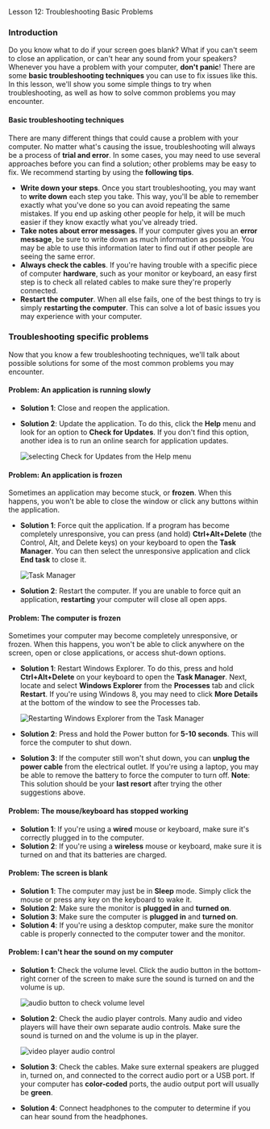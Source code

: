 Lesson 12: Troubleshooting Basic Problems

### Introduction

Do you know what to do if your screen goes blank? What if you can't seem to close an application, or can't hear any sound from your speakers? Whenever you have a problem with your computer, **don't panic**! There are some **basic troubleshooting techniques** you can use to fix issues like this. In this lesson, we'll show you some simple things to try when troubleshooting, as well as how to solve common problems you may encounter.

#### Basic troubleshooting techniques

There are many different things that could cause a problem with your computer. No matter what's causing the issue, troubleshooting will always be a process of **trial and error**. In some cases, you may need to use several approaches before you can find a solution; other problems may be easy to fix. We recommend starting by using the **following tips**.

*   **Write down your steps**. Once you start troubleshooting, you may want to **write down** each step you take. This way, you'll be able to remember exactly what you've done so you can avoid repeating the same mistakes. If you end up asking other people for help, it will be much easier if they know exactly what you've already tried.
*   **Take notes about error messages**. If your computer gives you an **error message**, be sure to write down as much information as possible. You may be able to use this information later to find out if other people are seeing the same error.
*   **Always check the cables**. If you're having trouble with a specific piece of computer **hardware**, such as your monitor or keyboard, an easy first step is to check all related cables to make sure they're properly connected.
*   **Restart the computer**. When all else fails, one of the best things to try is simply **restarting the computer**. This can solve a lot of basic issues you may experience with your computer.

### Troubleshooting specific problems

Now that you know a few troubleshooting techniques, we'll talk about possible solutions for some of the most common problems you may encounter.

#### Problem: An application is running slowly

*   **Solution 1**: Close and reopen the application.
*   **Solution 2**: Update the application. To do this, click the **Help** menu and look for an option to **Check for Updates**. If you don't find this option, another idea is to run an online search for application updates.
    
    ![selecting Check for Updates from the Help menu](https://media.gcflearnfree.org/content/55e091a424929be027950a0a_09_09_2014/trouble_update.jpg "selecting Check for Updates from the Help menu")
    

#### Problem: An application is frozen

Sometimes an application may become stuck, or **frozen**. When this happens, you won't be able to close the window or click any buttons within the application.

*   **Solution 1**: Force quit the application. If a program has become completely unresponsive, you can press (and hold) **Ctrl+Alt+Delete** (the Control, Alt, and Delete keys) on your keyboard to open the **Task Manager**. You can then select the unresponsive application and click **End task** to close it.
    
    ![Task Manager](https://media.gcflearnfree.org/content/55e091a424929be027950a0a_09_09_2014/trouble_task.jpg "Task Manager")
    
*   **Solution 2**: Restart the computer. If you are unable to force quit an application, **restarting** your computer will close all open apps.

#### Problem: The computer is frozen

Sometimes your computer may become completely unresponsive, or frozen. When this happens, you won't be able to click anywhere on the screen, open or close applications, or access shut-down options.

*   **Solution 1**: Restart Windows Explorer. To do this, press and hold **Ctrl+Alt+Delete** on your keyboard to open the **Task Manager**. Next, locate and select **Windows Explorer** from the **Processes** tab and click **Restart**. If you're using Windows 8, you may need to click **More Details** at the bottom of the window to see the Processes tab.
    
    ![Restarting Windows Explorer from the Task Manager](https://media.gcflearnfree.org/content/55e091a424929be027950a0a_09_09_2014/trouble_restart_task.jpg "Restarting Windows Explorer from the Task Manager")
    
*   **Solution 2**: Press and hold the Power button for **5-10 seconds**. This will force the computer to shut down.
*   **Solution 3**: If the computer still won't shut down, you can **unplug the power cable** from the electrical outlet. If you're using a laptop, you may be able to remove the battery to force the computer to turn off. **Note**: This solution should be your **last resort** after trying the other suggestions above.

#### Problem: The mouse/keyboard has stopped working

*   **Solution 1**: If you're using a **wired** mouse or keyboard, make sure it's correctly plugged in to the computer.
*   **Solution 2**: If you're using a **wireless** mouse or keyboard, make sure it is turned on and that its batteries are charged.

#### Problem: The screen is blank

*   **Solution 1**: The computer may just be in **Sleep** mode. Simply click the mouse or press any key on the keyboard to wake it.
*   **Solution 2**: Make sure the monitor is **plugged in** and **turned on**.
*   **Solution 3**: Make sure the computer is **plugged in** and **turned on**.
*   **Solution 4**: If you're using a desktop computer, make sure the monitor cable is properly connected to the computer tower and the monitor.

#### Problem: I can't hear the sound on my computer

*   **Solution 1**: Check the volume level. Click the audio button in the bottom-right corner of the screen to make sure the sound is turned on and the volume is up.
    
    ![audio button to check volume level](https://media.gcflearnfree.org/content/55e091a424929be027950a0a_09_09_2014/troubleshooting_basic_problems_audio.jpg "audio button to check volume level")
    
*   **Solution 2**: Check the audio player controls. Many audio and video players will have their own separate audio controls. Make sure the sound is turned on and the volume is up in the player.
    
    ![video player audio control](https://media.gcflearnfree.org/content/55e091a424929be027950a0a_09_09_2014/troubleshooting_basic_problems_video_audio.jpg "video player audio control")
    
*   **Solution 3**: Check the cables. Make sure external speakers are plugged in, turned on, and connected to the correct audio port or a USB port. If your computer has **color-coded** ports, the audio output port will usually be **green**.
*   **Solution 4**: Connect headphones to the computer to determine if you can hear sound from the headphones.